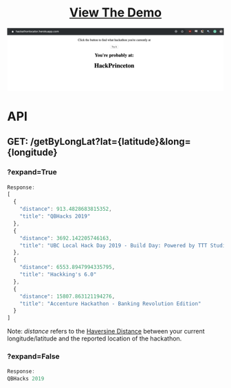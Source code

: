 <h1 align="center"><a href="https://hackathonlocator.herokuapp.com">View The Demo</a></h1>

<p align="center">
<img src ="static/demo.png">
</p>

# API

## GET: /getByLongLat?lat={latitude}&long={longitude}

### ?expand=True

```javascript
Response:
[
  {
    "distance": 913.4828683815352, 
    "title": "QBHacks 2019"
  }, 
  {
    "distance": 3692.142205746163, 
    "title": "UBC Local Hack Day 2019 - Build Day: Powered by TTT Studios"
  }, 
  {
    "distance": 6553.8947994335795, 
    "title": "Hackking's 6.0"
  }, 
  {
    "distance": 15807.863121194276, 
    "title": "Accenture Hackathon - Banking Revolution Edition"
  }
]
```

Note: *distance* refers to the [Haversine Distance](https://en.wikipedia.org/wiki/Haversine_formula) between your current longitude/latitude and the reported location of the hackathon.

### ?expand=False

```javascript
Response:
QBHacks 2019
```